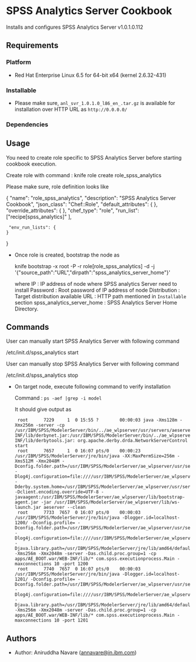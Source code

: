 SPSS Analytics Server Cookbook
=============================
Installs and configures SPSS  Analytics Server v1.0.1.0.112


Requirements
------------
### Platform
- Red Hat Enterprise Linux 6.5 for 64-bit x64 (kernel 2.6.32-431)


### Installable 
- Please make sure, `anl_svr_1.0.1.0_l86_en_.tar.gz` is available for installation over HTTP URL as `http://0.0.0.0/`


### Dependencies


Usage
-----
You need to create role specific to SPSS Analytics Server before starting cookbook execution.

Create role with command :  knife role create role_spss_analytics

Please make sure, role definition looks like

 {
	"name": "role_spss_analytics",
  	"description": "SPSS Analytics Server Cookbook",
  	"json_class": "Chef::Role",
  	"default_attributes": {
  	},
  	"override_attributes": {
  	},
  	"chef_type": "role",
  	"run_list": ["recipe[spss_analytics]"
  	],

  	 "env_run_lists": {
  	}
 }


	 
-  Once role is created, bootstrap the node as

	knife bootstrap <IP> -x root -P <password> -r role[role_spss_analytics] -d <distribution>  -j '{"source_path":"URL","dirpath":"spss_analytics_server_home"}'
	
	where
		IP : IP address of node where SPSS analytics Server need to install
		Password : Root password of IP address of node
		Distribution : Target distribution available
		URL : HTTP path mentioned in `Installable` section
		spss_analytics_server_home : SPSS Analytics Server Home Directory.

Commands
---------
User can manually start SPSS Analytics Server with following command

/etc/init.d/spss_analytics start 


User can manually stop SPSS Analytics Server with following command

/etc/init.d/spss_analytics stop 

		
-  On target node, execute following command to verify installation

	Command : `ps -aef |grep -i model` 
	
	It should give output as

		root      7229     1  0 15:55 ?        00:00:03 java -Xms128m -Xmx256m -server -cp /usr/IBM/SPSS/ModelerServer/bin/../ae_wlpserver/usr/servers/aeserver/apps/AE_BOOT.war/WEB-INF/lib/derbynet.jar:/usr/IBM/SPSS/ModelerServer/bin/../ae_wlpserver/usr/servers/aeserver/apps/AE_BOOT.war/WEB-INF/lib/derbytools.jar: org.apache.derby.drda.NetworkServerControl start
		root      7657     1  0 16:07 pts/0    00:00:23 /usr/IBM/SPSS/ModelerServer/jre/bin/java -XX:MaxPermSize=256m -Xms512M -Xmx2048M -Dconfig.folder.path=/usr/IBM/SPSS/ModelerServer/ae_wlpserver/usr/servers/aeserver/configuration -Dlog4j.configuration=file:////usr/IBM/SPSS/ModelerServer/ae_wlpserver/usr/servers/aeserver/configuration/log4j.xml -Dderby.system.home=/usr/IBM/SPSS/ModelerServer/ae_wlpserver/usr/servers/aeserver -Dclient.encoding.override=UTF-8 -javaagent:/usr/IBM/SPSS/ModelerServer/ae_wlpserver/lib/bootstrap-agent.jar -jar /usr/IBM/SPSS/ModelerServer/ae_wlpserver/lib/ws-launch.jar aeserver --clean
		root      7733  7657  0 16:07 pts/0    00:00:03 /usr/IBM/SPSS/ModelerServer/jre/bin/java -Dlogger.id=localhost-1200/ -Dconfig.profile= -Dconfig.folder.path=/usr/IBM/SPSS/ModelerServer/ae_wlpserver/usr/servers/aeserver/configuration -Dlog4j.configuration=file:////usr/IBM/SPSS/ModelerServer/ae_wlpserver/usr/servers/aeserver/configuration/log4j.xml -Djava.library.path=/usr/IBM/SPSS/ModelerServer/jre/lib/amd64/default:/usr/IBM/SPSS/ModelerServer/jre/lib/amd64:/usr/IBM/SPSS/ModelerServer/ae_wlpserver/usr/servers/aeserver/configuration/lib_32:/usr/IBM/SPSS/ModelerServer/ae_wlpserver/usr/servers/aeserver/configuration/lib_64::/usr/lib -Xms256m -Xmx2048m -server -Das.child.proc.group=1 -cp apps/AE_BOOT.war/WEB-INF/lib/* com.spss.executionprocess.Main -maxconnections 10 -port 1200
		root      7740  7657  0 16:07 pts/0    00:00:03 /usr/IBM/SPSS/ModelerServer/jre/bin/java -Dlogger.id=localhost-1201/ -Dconfig.profile= -Dconfig.folder.path=/usr/IBM/SPSS/ModelerServer/ae_wlpserver/usr/servers/aeserver/configuration -Dlog4j.configuration=file:////usr/IBM/SPSS/ModelerServer/ae_wlpserver/usr/servers/aeserver/configuration/log4j.xml -Djava.library.path=/usr/IBM/SPSS/ModelerServer/jre/lib/amd64/default:/usr/IBM/SPSS/ModelerServer/jre/lib/amd64:/usr/IBM/SPSS/ModelerServer/ae_wlpserver/usr/servers/aeserver/configuration/lib_32:/usr/IBM/SPSS/ModelerServer/ae_wlpserver/usr/servers/aeserver/configuration/lib_64::/usr/lib -Xms256m -Xmx2048m -server -Das.child.proc.group=1 -cp apps/AE_BOOT.war/WEB-INF/lib/* com.spss.executionprocess.Main -maxconnections 10 -port 1201
		
	

Authors
-----------------
- Author: Aniruddha Navare (<annavare@in.ibm.com>)
